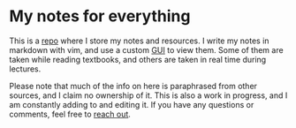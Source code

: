 # My notes for everything

This is a [repo](https://github.com/elimelt/notes) where I store my notes and resources. I write my notes in markdown with vim, and use a custom [GUI](https://elimelt.com/notes) to view them. Some of them are taken while reading textbooks, and others are taken in real time during lectures.

Please note that much of the info on here is paraphrased from other sources, and I claim no ownership of it. This is also a work in progress, and I am constantly adding to and editing it. If you have any questions or comments, feel free to [reach out](https://elimelt.com/contact).
